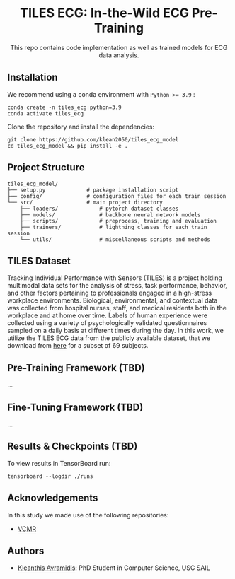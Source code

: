 

<div align="center">

# TILES ECG: In-the-Wild ECG Pre-Training
This repo contains code implementation as well as trained models for ECG data analysis.
  
</div>

## Installation

We recommend using a conda environment with ``Python >= 3.9`` :
```
conda create -n tiles_ecg python=3.9
conda activate tiles_ecg
```
Clone the repository and install the dependencies:
```
git clone https://github.com/klean2050/tiles_ecg_model
cd tiles_ecg_model && pip install -e .
```

## Project Structure

```
tiles_ecg_model/
├── setup.py             # package installation script
├── config/              # configuration files for each train session
└── src/                 # main project directory
    ├── loaders/             # pytorch dataset classes
    ├── models/              # backbone neural network models
    ├── scripts/             # preprocess, training and evaluation
    ├── trainers/            # lightning classes for each train session
    └── utils/               # miscellaneous scripts and methods
```

## TILES Dataset

Tracking Individual Performance with Sensors (TILES) is a project holding multimodal data sets for the analysis of stress, task performance, behavior, and other factors pertaining to professionals engaged in a high-stress workplace environments. Biological, environmental, and contextual data was collected from hospital nurses, staff, and medical residents both in the workplace and at home over time. Labels of human experience were collected using a variety of psychologically validated questionnaires sampled on a daily basis at different times during the day. In this work, we utilize the TILES ECG data from the publicly available dataset, that we download from [here](https://tiles-data.isi.edu/) for a subset of 69 subjects.

## Pre-Training Framework (TBD)

...

## Fine-Tuning Framework (TBD)

...

## Results & Checkpoints (TBD)

To view results in TensorBoard run:
```
tensorboard --logdir ./runs
```

## Acknowledgements

In this study we made use of the following repositories:

* [VCMR](https://github.com/klean2050/VCMR)


## Authors
* [Kleanthis Avramidis](https://klean2050.github.io): PhD Student in Computer Science, USC SAIL
